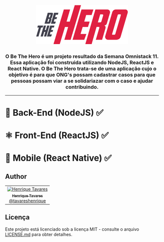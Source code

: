 <h1 align="center">
  <img alt="BeTheHero" title="BeTheHero" src="./frontend/src/assets/logo.svg" width="300px" />
</h1>

<h3 align="center">
  O Be The Hero é um projeto resultado da Semana Omnistack 11. Essa aplicação foi construida utilizando NodeJS, ReactJS e React Native. O Be The Hero trata-se de uma aplicação cujo o objetivo é para que ONG's possam cadastrar casos para que pessoas possam viar a se solidariazar com o caso e ajudar contribuindo.
</h3>

---

<h1>
  <a href="https://github.com/tavareshenrique/be-the-hero/tree/master/frontend" style="text-decoration: none;" >
  💾 Back-End (NodeJS) ✅
  </a>
</h1>

<h1>
   <a href="https://github.com/tavareshenrique/be-the-hero/tree/master/backend" style="text-decoration: none;">
  ⚛️ Front-End (ReactJS) ✅
  </a>
</h1>

<h1>
  <a href="https://github.com/tavareshenrique/be-the-hero/tree/master/mobile" style="text-decoration: none;">
  📱 Mobile (React Native) ✅
  </a>
</h1>

## Author

<table>
  <tr>
    <td align="center">
      <a href="http://github.com/tavareshenrique/">
        <img src="https://avatars1.githubusercontent.com/u/27022914?v=4" width="100px;" alt="Henrique Tavares"/>
        <br />
        <sub>
          <b>Henrique Tavares</b>
        </sub>
       </a>
       <br />
       <a href="https://github.com/tavareshenrique/be-the-hero/commits?author=tavareshenrique" title="Code">@tavareshenrique</a>
    </td>
  </tr>
</table>

## Licença

Este projeto está licenciado sob a licença MIT - consulte o arquivo [LICENSE.md](https://github.com/tavareshenrique/be-the-hero/blob/master/LICENSE) para obter detalhes.
